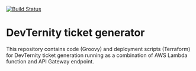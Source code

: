 
[![Build Status](https://travis-ci.org/devternity/ticket-generator.svg?branch=master)](https://travis-ci.org/devternity/ticket-generator)

# DevTernity ticket generator

This repository contains code (Groovy) and deployment scripts (Terraform) for DevTernity ticket generation running as a combination of AWS Lambda function and API Gateway endpoint.


